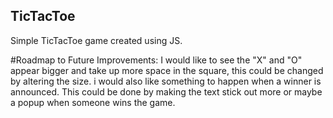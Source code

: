 ## TicTacToe

Simple TicTacToe game created using JS.

#Roadmap to Future Improvements:
I would like to see the "X" and "O" appear bigger and take up more space in the square, this could be changed by altering the size. i would also like something to happen when a winner is announced. This could be done by making the text stick out more or maybe a popup when someone wins the game.
